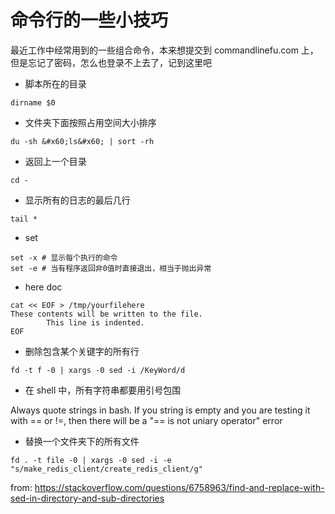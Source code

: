 # 命令行的一些小技巧

<!--
ID: fc4803ef-0aee-4c03-82cb-9d80d1ec716c
Status: publish
Date: 2018-01-28T19:51:00
Modified: 2020-05-16T11:30:28
wp_id: 437
-->

最近工作中经常用到的一些组合命令，本来想提交到 commandlinefu.com 上，但是忘记了密码，怎么也登录不上去了，记到这里吧

* 脚本所在的目录

```
dirname $0
```

* 文件夹下面按照占用空间大小排序

```
du -sh &#x60;ls&#x60; | sort -rh
```

* 返回上一个目录

```
cd -
```

* 显示所有的日志的最后几行

```
tail *
```

* set

```
set -x # 显示每个执行的命令
set -e # 当有程序返回非0值时直接退出，相当于抛出异常
```

* here doc

```
cat << EOF > /tmp/yourfilehere
These contents will be written to the file.
        This line is indented.
EOF
```

* 删除包含某个关键字的所有行

```
fd -t f -0 | xargs -0 sed -i /KeyWord/d
```

* 在 shell 中，所有字符串都要用引号包围

Always quote strings in bash. If you string is empty and you are testing it with == or !=, then there will be a "== is not uniary operator" error

* 替换一个文件夹下的所有文件

```
fd . -t file -0 | xargs -0 sed -i -e "s/make_redis_client/create_redis_client/g"
```
from: https://stackoverflow.com/questions/6758963/find-and-replace-with-sed-in-directory-and-sub-directories
